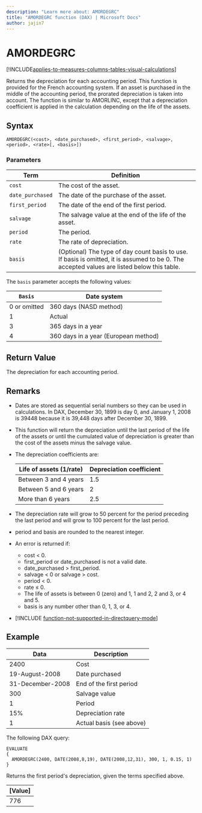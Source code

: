 ```yaml
---
description: "Learn more about: AMORDEGRC"
title: "AMORDEGRC function (DAX) | Microsoft Docs"
author: jajin7
---
```


# AMORDEGRC

[!INCLUDE[applies-to-measures-columns-tables-visual-calculations](includes/applies-to-measures-columns-tables-visual-calculations.md)]

Returns the depreciation for each accounting period. This function is provided for the French accounting system. If an asset is purchased in the middle of the accounting period, the prorated depreciation is taken into account. The function is similar to AMORLINC, except that a depreciation coefficient is applied in the calculation depending on the life of the assets.

## Syntax

```dax
AMORDEGRC(<cost>, <date_purchased>, <first_period>, <salvage>, <period>, <rate>[, <basis>])
```

### Parameters

|Term|Definition|  
|--------|--------------|  
|`cost`|The cost of the asset.|  
|`date_purchased`|The date of the purchase of the asset.|
|`first_period`|The date of the end of the first period.|
|`salvage`|The salvage value at the end of the life of the asset.|
|`period`|The period.|
|`rate`|The rate of depreciation.|
|`basis`|(Optional) The type of day count basis to use. If basis is omitted, it is assumed to be 0. The accepted values are listed below this table.|

The `basis` parameter accepts the following values:

| `Basis`    | **Date system**                      |
| ------------ | ------------------------------------ |
| 0 or omitted | 360 days (NASD method)               |
| 1            | Actual                               |
| 3            | 365 days in a year                   |
| 4            | 360 days in a year (European method) |

## Return Value

The depreciation for each accounting period.

## Remarks

- Dates are stored as sequential serial numbers so they can be used in calculations. In DAX, December 30, 1899 is day 0, and January 1, 2008 is 39448 because it is 39,448 days after December 30, 1899.

- This function will return the depreciation until the last period of the life of the assets or until the cumulated value of depreciation is greater than the cost of the assets minus the salvage value.

- The depreciation coefficients are:

  | **Life of assets (1/rate)** | **Depreciation coefficient** |
  | --------------------------- | ---------------------------- |
  | Between 3 and 4 years       | 1.5                          |
  | Between 5 and 6 years       | 2                            |
  | More than 6 years           | 2.5                          |

- The depreciation rate will grow to 50 percent for the period preceding the last period and will grow to 100 percent for the last period.

- period and basis are rounded to the nearest integer.

- An error is returned if:
  - cost < 0.
  - first_period or date_purchased is not a valid date.
  - date_purchased > first_period.
  - salvage < 0 or salvage > cost.
  - period < 0.
  - rate ≤ 0.
  - The life of assets is between 0 (zero) and 1, 1 and 2, 2 and 3, or 4 and 5.
  - basis is any number other than 0, 1, 3, or 4.

- [!INCLUDE [function-not-supported-in-directquery-mode](includes/function-not-supported-in-directquery-mode.md)]

## Example

| **Data**         | **Description**          |
| ---------------- | ------------------------ |
| 2400             | Cost                     |
| 19-August-2008   | Date purchased           |
| 31-December-2008 | End of the first period  |
| 300              | Salvage value            |
| 1                | Period                   |
| 15%              | Depreciation rate        |
| 1                | Actual basis (see above) |

The following DAX query:

```dax
EVALUATE
{
  AMORDEGRC(2400, DATE(2008,8,19), DATE(2008,12,31), 300, 1, 0.15, 1)
}
```

Returns the first period's depreciation, given the terms specified above.

| **[Value]** |
| ------------- |
| 776           |
